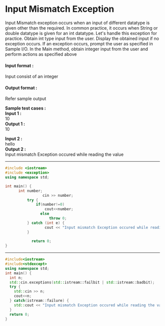 # Input Mismatch Exception

Input Mismatch exception occurs when an input of different datatype is given other than the required. In common practice, it occurs when String or double datatype is given for an int datatype. Let's handle this exception for practice. Obtain int type input from the user. Display the obtained input if no exception occurs. If an exception occurs, prompt the user as specified in Sample I/O. In the Main method, obtain integer input from the user and perform actions as specified above

#### Input format :
Input consist of an integer

#### Output format :
Refer sample output

**Sample test cases :<br>
Input 1 :** <br>
10<br>
**Output 1 :<br>**
10

**Input 2 :<br>**
hello<br>
**Output 2 :<br>**
Input mismatch Exception occured while reading the value




-------------------------------------------------------------------------------------------------------------------------------------------------------------------



```cpp
#include <iostream>
#include <exception>
using namespace std;

int main() {
      int number;
                 cin >> number;
          try {
              if(number!=0)
                  cout<<number;
                else
                    throw 0;
          } catch (int e) {
                  cout << "Input mismatch Exception occured while reading the value" ;
          }
          
            return 0;
}

```



-------------------------------------------------------------------------------------------------------------------------------------------------------------------



```cpp
#include<iostream>
#include<stdexcept>
using namespace std;
int main() {
  int n;
  std::cin.exceptions(std::istream::failbit | std::istream::badbit);
  try {
    std::cin >> n;
    cout<<n;
  } catch(istream::failure) {
    std::cout << "Input mismatch Exception occured while reading the value" << std::endl;
  }
  return 0;
}
```
		
